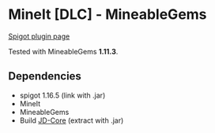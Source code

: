 # MineIt \[DLC\] - MineableGems
[Spigot plugin page](https://www.spigotmc.org/resources/mineit-x-mineablegems.103464/)

Tested with MineableGems **1.11.3**.

## Dependencies
- spigot 1.16.5 (link with .jar)
- MineIt
- MineableGems
- Build [JD-Core](https://github.com/java-decompiler/jd-core) (extract with .jar)